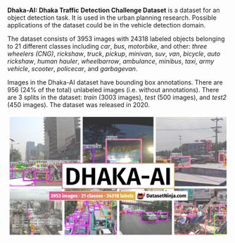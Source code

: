 **Dhaka-AI: Dhaka Traffic Detection Challenge Dataset** is a dataset for an object detection task. It is used in the urban planning research. Possible applications of the dataset could be in the vehicle detection domain. 

The dataset consists of 3953 images with 24318 labeled objects belonging to 21 different classes including *car*, *bus*, *motorbike*, and other: *three wheelers (CNG)*, *rickshaw*, *truck*, *pickup*, *minivan*, *suv*, *van*, *bicycle*, *auto rickshaw*, *human hauler*, *wheelbarrow*, *ambulance*, *minibus*, *taxi*, *army vehicle*, *scooter*, *policecar*, and *garbagevan*.

Images in the Dhaka-AI dataset have bounding box annotations. There are 956 (24% of the total) unlabeled images (i.e. without annotations). There are 3 splits in the dataset: *train* (3003 images), *test* (500 images), and *test2* (450 images). The dataset was released in 2020.

<img src="https://github.com/dataset-ninja/dhaka-ai/raw/main/visualizations/poster.png">
